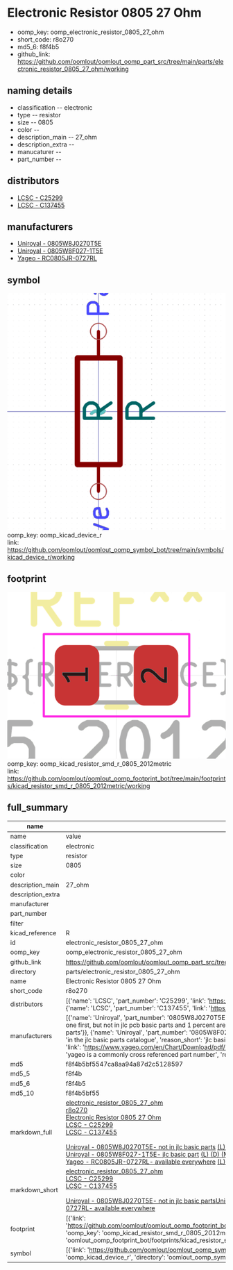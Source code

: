 # Electronic Resistor 0805 27 Ohm

  
* oomp_key: oomp_electronic_resistor_0805_27_ohm 
* short_code: r8o270
* md5_6: f8f4b5  
* github_link: https://github.com/oomlout/oomlout_oomp_part_src/tree/main/parts/electronic_resistor_0805_27_ohm/working  
## naming details
* classification -- electronic
* type -- resistor
* size -- 0805
* color -- 
* description_main -- 27_ohm
* description_extra -- 
* manucaturer -- 
* part_number -- 

## distributors
* [LCSC - C25299](https://lcsc.com/product-detail/C25299.html)  
* [LCSC - C137455](https://lcsc.com/product-detail/C137455.html)  

## manufacturers
* [Uniroyal - 0805W8J0270T5E]()  
* [Uniroyal - 0805W8F027-1T5E]()  
* [Yageo - RC0805JR-0727RL](https://www.yageo.com/en/Chart/Download/pdf/RC0805JR-0727RL)  

## symbol

![](symbol/0/working/working_600.png)  
oomp_key: oomp_kicad_device_r  
link: https://github.com/oomlout/oomlout_oomp_symbol_bot/tree/main/symbols/kicad_device_r/working  

## footprint

![](footprint/0/working/working_600.png)  
oomp_key: oomp_kicad_resistor_smd_r_0805_2012metric  
link: https://github.com/oomlout/oomlout_oomp_footprint_bot/tree/main/footprints/kicad_resistor_smd_r_0805_2012metric/working  

## full_summary
| name | value | 
| --- | --- | 
| name | value | 
| classification | electronic | 
| type | resistor | 
| size | 0805 | 
| color |  | 
| description_main | 27_ohm | 
| description_extra |  | 
| manufacturer |  | 
| part_number |  | 
| filter |  | 
| kicad_reference | R | 
| id | electronic_resistor_0805_27_ohm | 
| oomp_key | oomp_electronic_resistor_0805_27_ohm | 
| github_link | https://github.com/oomlout/oomlout_oomp_part_src/tree/main/parts/electronic_resistor_0805_27_ohm/working | 
| directory | parts/electronic_resistor_0805_27_ohm | 
| name | Electronic Resistor 0805 27 Ohm | 
| short_code | r8o270 | 
| distributors | [{'name': 'LCSC', 'part_number': 'C25299', 'link': 'https://lcsc.com/product-detail/C25299.html', 'id': 'distributor_lcsc'}, {'name': 'LCSC', 'part_number': 'C137455', 'link': 'https://lcsc.com/product-detail/C137455.html', 'id': 'distributor_lcsc'}] | 
| manufacturers | [{'name': 'Uniroyal', 'part_number': '0805W8J0270T5E', 'link': '', 'id': 'manufacturer_uniroyal', 'note': {'reason': 'did this one first, but not in jlc pcb basic parts and 1 percent are and they are the same price', 'reason_short': 'not in jlc basic parts'}}, {'name': 'Uniroyal', 'part_number': '0805W8F027-1T5E', 'link': '', 'id': 'manufacturer_uniroyal', 'note': {'reason': 'in the jlc basic parts catalogue', 'reason_short': 'jlc basic part'}}, {'name': 'Yageo', 'part_number': 'RC0805JR-0727RL', 'link': 'https://www.yageo.com/en/Chart/Download/pdf/RC0805JR-0727RL', 'id': 'manufacturer_yageo', 'note': {'reason': 'yageo is a commonly cross referenced part number', 'reason_short': 'available everywhere'}}] | 
| md5 | f8f4b5bf5547ca8aa94a87d2c5128597 | 
| md5_5 | f8f4b | 
| md5_6 | f8f4b5 | 
| md5_10 | f8f4b5bf55 | 
| markdown_full | [electronic_resistor_0805_27_ohm](https://github.com/oomlout/oomlout_oomp_part_src/tree/main/parts/electronic_resistor_0805_27_ohm/working)<br>[r8o270](https://github.com/oomlout/oomlout_oomp_part_src/tree/main/parts/electronic_resistor_0805_27_ohm/working)<br>[Electronic Resistor 0805 27 Ohm](https://github.com/oomlout/oomlout_oomp_part_src/tree/main/parts/electronic_resistor_0805_27_ohm/working)<br>[LCSC - C25299<br>](https://lcsc.com/product-detail/C25299.html)[LCSC - C137455<br>](https://lcsc.com/product-detail/C137455.html)<br>[Uniroyal - 0805W8J0270T5E- not in jlc basic parts]() [(L)  ](https://www.lcsc.com/search?q=0805W8J0270T5E)[(D)  ](https://www.digikey.com/en/products?keywords=0805W8J0270T5E)[(M)  ](https://www.mouser.com/Search/Refine?Keyword=0805W8J0270T5E)[(N)  ](https://www.newark.com/search?st=0805W8J0270T5E)[(SZ)  ](https://so.szlcsc.com/global.html?k=0805W8J0270T5E)<br>[Uniroyal - 0805W8F027-1T5E- jlc basic part]() [(L)  ](https://www.lcsc.com/search?q=0805W8F027-1T5E)[(D)  ](https://www.digikey.com/en/products?keywords=0805W8F027-1T5E)[(M)  ](https://www.mouser.com/Search/Refine?Keyword=0805W8F027-1T5E)[(N)  ](https://www.newark.com/search?st=0805W8F027-1T5E)[(SZ)  ](https://so.szlcsc.com/global.html?k=0805W8F027-1T5E)<br>[Yageo - RC0805JR-0727RL- available everywhere](https://www.yageo.com/en/Chart/Download/pdf/RC0805JR-0727RL) [(L)  ](https://www.lcsc.com/search?q=RC0805JR-0727RL)[(D)  ](https://www.digikey.com/en/products?keywords=RC0805JR-0727RL)[(M)  ](https://www.mouser.com/Search/Refine?Keyword=RC0805JR-0727RL)[(N)  ](https://www.newark.com/search?st=RC0805JR-0727RL)[(SZ)  ](https://so.szlcsc.com/global.html?k=RC0805JR-0727RL)<br> | 
| markdown_short | [electronic_resistor_0805_27_ohm](https://github.com/oomlout/oomlout_oomp_part_src/tree/main/parts/electronic_resistor_0805_27_ohm/working)<br>[LCSC - C25299<br>](https://lcsc.com/product-detail/C25299.html)[LCSC - C137455<br>](https://lcsc.com/product-detail/C137455.html)<br>[Uniroyal - 0805W8J0270T5E- not in jlc basic parts]()[Uniroyal - 0805W8F027-1T5E- jlc basic part]()[Yageo - RC0805JR-0727RL- available everywhere](https://www.yageo.com/en/Chart/Download/pdf/RC0805JR-0727RL) | 
| footprint | [{'link': 'https://github.com/oomlout/oomlout_oomp_footprint_bot/tree/main/foootprntss/kicad_resistor_smd_r_0805_2012metric', 'oomp_key': 'oomp_kicad_resistor_smd_r_0805_2012metric', 'directory': 'oomlout_oomp_footprint_bot/footprints/kicad_resistor_smd_r_0805_2012metric//working/working.kicad_mod'}] | 
| symbol | [{'link': 'https://github.com/oomlout/oomlout_oomp_symbol_bot/tree/main/symbols/kicad_device_r', 'oomp_key': 'oomp_kicad_device_r', 'directory': 'oomlout_oomp_symbol_bot/symbols/kicad_device_r//working/working.kicad_sym'}] | 
